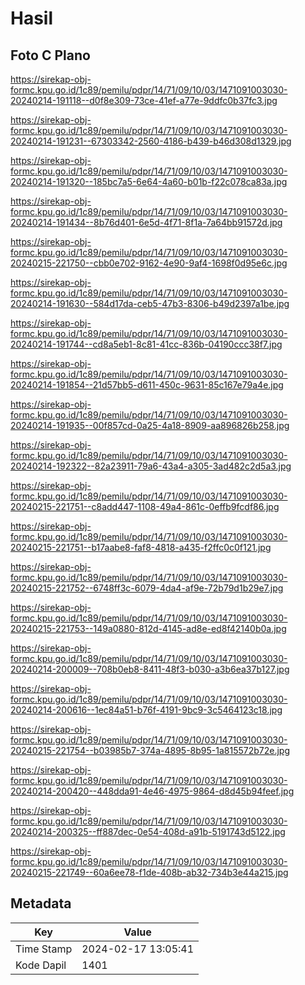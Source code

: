 # Hasil

## Foto C Plano

https://sirekap-obj-formc.kpu.go.id/1c89/pemilu/pdpr/14/71/09/10/03/1471091003030-20240214-191118--d0f8e309-73ce-41ef-a77e-9ddfc0b37fc3.jpg

https://sirekap-obj-formc.kpu.go.id/1c89/pemilu/pdpr/14/71/09/10/03/1471091003030-20240214-191231--67303342-2560-4186-b439-b46d308d1329.jpg

https://sirekap-obj-formc.kpu.go.id/1c89/pemilu/pdpr/14/71/09/10/03/1471091003030-20240214-191320--185bc7a5-6e64-4a60-b01b-f22c078ca83a.jpg

https://sirekap-obj-formc.kpu.go.id/1c89/pemilu/pdpr/14/71/09/10/03/1471091003030-20240214-191434--8b76d401-6e5d-4f71-8f1a-7a64bb91572d.jpg

https://sirekap-obj-formc.kpu.go.id/1c89/pemilu/pdpr/14/71/09/10/03/1471091003030-20240215-221750--cbb0e702-9162-4e90-9af4-1698f0d95e6c.jpg

https://sirekap-obj-formc.kpu.go.id/1c89/pemilu/pdpr/14/71/09/10/03/1471091003030-20240214-191630--584d17da-ceb5-47b3-8306-b49d2397a1be.jpg

https://sirekap-obj-formc.kpu.go.id/1c89/pemilu/pdpr/14/71/09/10/03/1471091003030-20240214-191744--cd8a5eb1-8c81-41cc-836b-04190ccc38f7.jpg

https://sirekap-obj-formc.kpu.go.id/1c89/pemilu/pdpr/14/71/09/10/03/1471091003030-20240214-191854--21d57bb5-d611-450c-9631-85c167e79a4e.jpg

https://sirekap-obj-formc.kpu.go.id/1c89/pemilu/pdpr/14/71/09/10/03/1471091003030-20240214-191935--00f857cd-0a25-4a18-8909-aa896826b258.jpg

https://sirekap-obj-formc.kpu.go.id/1c89/pemilu/pdpr/14/71/09/10/03/1471091003030-20240214-192322--82a23911-79a6-43a4-a305-3ad482c2d5a3.jpg

https://sirekap-obj-formc.kpu.go.id/1c89/pemilu/pdpr/14/71/09/10/03/1471091003030-20240215-221751--c8add447-1108-49a4-861c-0effb9fcdf86.jpg

https://sirekap-obj-formc.kpu.go.id/1c89/pemilu/pdpr/14/71/09/10/03/1471091003030-20240215-221751--b17aabe8-faf8-4818-a435-f2ffc0c0f121.jpg

https://sirekap-obj-formc.kpu.go.id/1c89/pemilu/pdpr/14/71/09/10/03/1471091003030-20240215-221752--6748ff3c-6079-4da4-af9e-72b79d1b29e7.jpg

https://sirekap-obj-formc.kpu.go.id/1c89/pemilu/pdpr/14/71/09/10/03/1471091003030-20240215-221753--149a0880-812d-4145-ad8e-ed8f42140b0a.jpg

https://sirekap-obj-formc.kpu.go.id/1c89/pemilu/pdpr/14/71/09/10/03/1471091003030-20240214-200009--708b0eb8-8411-48f3-b030-a3b6ea37b127.jpg

https://sirekap-obj-formc.kpu.go.id/1c89/pemilu/pdpr/14/71/09/10/03/1471091003030-20240214-200616--1ec84a51-b76f-4191-9bc9-3c5464123c18.jpg

https://sirekap-obj-formc.kpu.go.id/1c89/pemilu/pdpr/14/71/09/10/03/1471091003030-20240215-221754--b03985b7-374a-4895-8b95-1a815572b72e.jpg

https://sirekap-obj-formc.kpu.go.id/1c89/pemilu/pdpr/14/71/09/10/03/1471091003030-20240214-200420--448dda91-4e46-4975-9864-d8d45b94feef.jpg

https://sirekap-obj-formc.kpu.go.id/1c89/pemilu/pdpr/14/71/09/10/03/1471091003030-20240214-200325--ff887dec-0e54-408d-a91b-5191743d5122.jpg

https://sirekap-obj-formc.kpu.go.id/1c89/pemilu/pdpr/14/71/09/10/03/1471091003030-20240215-221749--60a6ee78-f1de-408b-ab32-734b3e44a215.jpg


## Metadata

| Key        | Value               |
| ---------- | ------------------- |
| Time Stamp | 2024-02-17 13:05:41 |
| Kode Dapil | 1401                |



